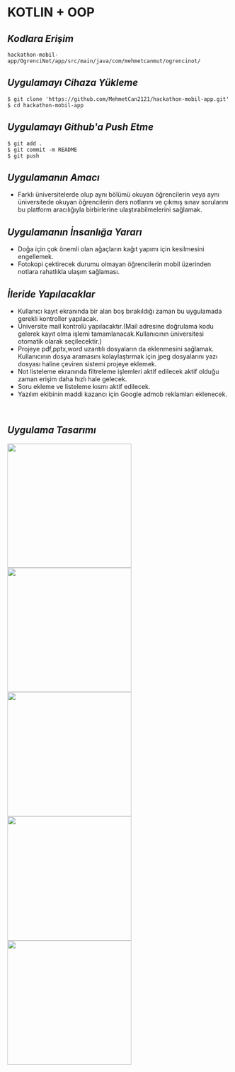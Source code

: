 <h1>KOTLIN + OOP</h1>

<h2><i>Kodlara Erişim</i></h2>

```
hackathon-mobil-app/OgrenciNot/app/src/main/java/com/mehmetcanmut/ogrencinot/
```

<h2><i>Uygulamayı Cihaza Yükleme</i></h2>

```
$ git clone 'https://github.com/MehmetCan2121/hackathon-mobil-app.git'
$ cd hackathon-mobil-app
```

<h2><i>Uygulamayı Github'a Push Etme</i></h2>

```
$ git add .
$ git commit -m README
$ git push
```
<h2><i>Uygulamanın Amacı</i></h2>
<ul> 
    <li> Farklı üniversitelerde olup aynı bölümü okuyan öğrencilerin veya aynı üniversitede okuyan öğrencilerin ders notlarını ve çıkmış sınav sorularını  bu platform aracılığıyla birbirlerine ulaştırabilmelerini sağlamak.</li>
 </ul>

<h2><i>Uygulamanın İnsanlığa Yararı</i></h2>

 <ul>
  <li>Doğa için çok önemli olan ağaçların kağıt yapımı için kesilmesini engellemek.</li>
  <li>Fotokopi çektirecek durumu olmayan öğrencilerin mobil üzerinden notlara rahatlıkla ulaşım sağlaması.
 </ul>

<h2><i>İleride Yapılacaklar</i></h2>
 <ul>
  <li>Kullanıcı kayıt ekranında bir alan boş bırakıldığı zaman bu uygulamada gerekli kontroller yapılacak.</li>
  <li>Üniversite mail kontrolü yapılacaktır.(Mail adresine doğrulama kodu gelerek kayıt olma işlemi tamamlanacak.Kullanıcının üniversitesi otomatik olarak seçilecektir.)</li>    
      <li>Projeye pdf,pptx,word uzantılı dosyaların da eklenmesini sağlamak.
Kullanıcının dosya aramasını kolaylaştırmak için jpeg dosyalarını yazı dosyası haline çeviren sistemi projeye eklemek.</li>
  <li>Not listeleme ekranında filtreleme işlemleri aktif edilecek aktif olduğu zaman erişim daha hızlı hale gelecek.</li>  
   <li>Soru ekleme ve listeleme kısmı aktif edilecek.</li>
  <li>Yazılım ekibinin maddi kazancı için Google admob reklamları eklenecek.</li>
 </ul>

<br/>
<h2><i>Uygulama Tasarımı</i></h2>
<div>
<img src="tasarımlar\giris.jpeg" width="280" />
<img src="tasarımlar\ogrencikayit.jpeg" width="280" />
<img src="tasarımlar\anasayfa.jpeg" width="280" />
</div>

<div>
<img src="tasarımlar\notekleme.jpeg" width="280" />
<img src="tasarımlar\filtreleme.jpeg" width="280" />
</div>

<br/>


